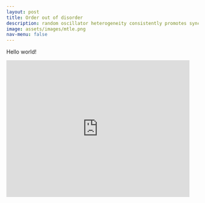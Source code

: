 ```yaml
---
layout: post
title: Order out of disorder
description: random oscillator heterogeneity consistently promotes synchronized rhythm
image: assets/images/mtle.png
nav-menu: false
---
```


Hello world!

<iframe width="480" height="360" src="http://www.youtube.com/embed/dQw4w9WgXcQ" frameborder="0"> </iframe>

